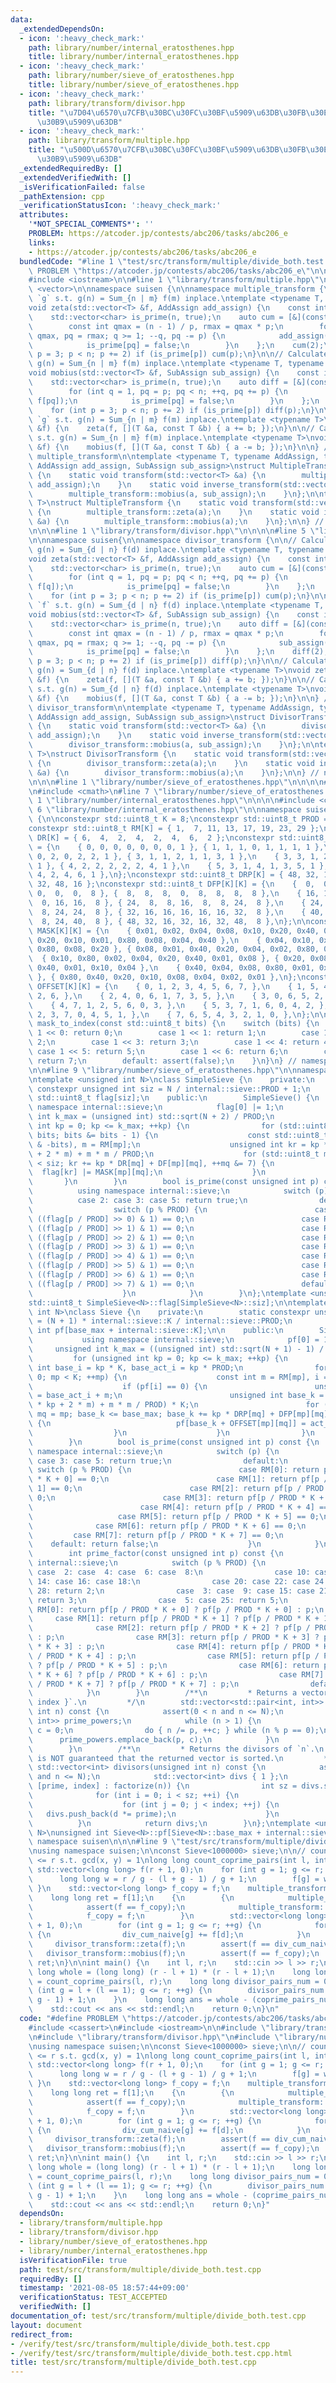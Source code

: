```yaml
---
data:
  _extendedDependsOn:
  - icon: ':heavy_check_mark:'
    path: library/number/internal_eratosthenes.hpp
    title: library/number/internal_eratosthenes.hpp
  - icon: ':heavy_check_mark:'
    path: library/number/sieve_of_eratosthenes.hpp
    title: library/number/sieve_of_eratosthenes.hpp
  - icon: ':heavy_check_mark:'
    path: library/transform/divisor.hpp
    title: "\u7D04\u6570\u7CFB\u30BC\u30FC\u30BF\u5909\u63DB\u30FB\u30E1\u30D3\u30A6\
      \u30B9\u5909\u63DB"
  - icon: ':heavy_check_mark:'
    path: library/transform/multiple.hpp
    title: "\u500D\u6570\u7CFB\u30BC\u30FC\u30BF\u5909\u63DB\u30FB\u30E1\u30D3\u30A6\
      \u30B9\u5909\u63DB"
  _extendedRequiredBy: []
  _extendedVerifiedWith: []
  _isVerificationFailed: false
  _pathExtension: cpp
  _verificationStatusIcon: ':heavy_check_mark:'
  attributes:
    '*NOT_SPECIAL_COMMENTS*': ''
    PROBLEM: https://atcoder.jp/contests/abc206/tasks/abc206_e
    links:
    - https://atcoder.jp/contests/abc206/tasks/abc206_e
  bundledCode: "#line 1 \"test/src/transform/multiple/divide_both.test.cpp\"\n#define\
    \ PROBLEM \"https://atcoder.jp/contests/abc206/tasks/abc206_e\"\n\n#include <cassert>\n\
    #include <iostream>\n\n#line 1 \"library/transform/multiple.hpp\"\n\n\n\n#include\
    \ <vector>\n\nnamespace suisen {\n\nnamespace multiple_transform {\n\n// Calculates\
    \ `g` s.t. g(n) = Sum_{n | m} f(m) inplace.\ntemplate <typename T, typename AddAssign>\n\
    void zeta(std::vector<T> &f, AddAssign add_assign) {\n    const int n = f.size();\n\
    \    std::vector<char> is_prime(n, true);\n    auto cum = [&](const int p) {\n\
    \        const int qmax = (n - 1) / p, rmax = qmax * p;\n        for (int q =\
    \ qmax, pq = rmax; q >= 1; --q, pq -= p) {\n            add_assign(f[q], f[pq]);\n\
    \            is_prime[pq] = false;\n        }\n    };\n    cum(2);\n    for (int\
    \ p = 3; p < n; p += 2) if (is_prime[p]) cum(p);\n}\n\n// Calculates `f` s.t.\
    \ g(n) = Sum_{n | m} f(m) inplace.\ntemplate <typename T, typename SubAssign>\n\
    void mobius(std::vector<T> &f, SubAssign sub_assign) {\n    const int n = f.size();\n\
    \    std::vector<char> is_prime(n, true);\n    auto diff = [&](const int p) {\n\
    \        for (int q = 1, pq = p; pq < n; ++q, pq += p) {\n            sub_assign(f[q],\
    \ f[pq]);\n            is_prime[pq] = false;\n        }\n    };\n    diff(2);\n\
    \    for (int p = 3; p < n; p += 2) if (is_prime[p]) diff(p);\n}\n\n// Calculates\
    \ `g` s.t. g(n) = Sum_{n | m} f(m) inplace.\ntemplate <typename T>\nvoid zeta(std::vector<T>\
    \ &f) {\n    zeta(f, [](T &a, const T &b) { a += b; });\n}\n\n// Calculates `f`\
    \ s.t. g(n) = Sum_{n | m} f(m) inplace.\ntemplate <typename T>\nvoid mobius(std::vector<T>\
    \ &f) {\n    mobius(f, [](T &a, const T &b) { a -= b; });\n}\n\n} // namespace\
    \ multiple_transform\n\ntemplate <typename T, typename AddAssign, typename SubAssign,\
    \ AddAssign add_assign, SubAssign sub_assign>\nstruct MultipleTransformGeneral\
    \ {\n    static void transform(std::vector<T> &a) {\n        multiple_transform::zeta(a,\
    \ add_assign);\n    }\n    static void inverse_transform(std::vector<T> &a) {\n\
    \        multiple_transform::mobius(a, sub_assign);\n    }\n};\n\ntemplate <typename\
    \ T>\nstruct MultipleTransform {\n    static void transform(std::vector<T> &a)\
    \ {\n        multiple_transform::zeta(a);\n    }\n    static void inverse_transform(std::vector<T>\
    \ &a) {\n        multiple_transform::mobius(a);\n    }\n};\n\n} // namespace suisen\n\
    \n\n\n#line 1 \"library/transform/divisor.hpp\"\n\n\n\n#line 5 \"library/transform/divisor.hpp\"\
    \n\nnamespace suisen{\n\nnamespace divisor_transform {\n\n// Calculates `g` s.t.\
    \ g(n) = Sum_{d | n} f(d) inplace.\ntemplate <typename T, typename AddAssign>\n\
    void zeta(std::vector<T> &f, AddAssign add_assign) {\n    const int n = f.size();\n\
    \    std::vector<char> is_prime(n, true);\n    auto cum = [&](const int p) {\n\
    \        for (int q = 1, pq = p; pq < n; ++q, pq += p) {\n            add_assign(f[pq],\
    \ f[q]);\n            is_prime[pq] = false;\n        }\n    };\n    cum(2);\n\
    \    for (int p = 3; p < n; p += 2) if (is_prime[p]) cum(p);\n}\n\n// Calculates\
    \ `f` s.t. g(n) = Sum_{d | n} f(d) inplace.\ntemplate <typename T, typename SubAssign>\n\
    void mobius(std::vector<T> &f, SubAssign sub_assign) {\n    const int n = f.size();\n\
    \    std::vector<char> is_prime(n, true);\n    auto diff = [&](const int p) {\n\
    \        const int qmax = (n - 1) / p, rmax = qmax * p;\n        for (int q =\
    \ qmax, pq = rmax; q >= 1; --q, pq -= p) {\n            sub_assign(f[pq], f[q]);\n\
    \            is_prime[pq] = false;\n        }\n    };\n    diff(2);\n    for (int\
    \ p = 3; p < n; p += 2) if (is_prime[p]) diff(p);\n}\n\n// Calculates `g` s.t.\
    \ g(n) = Sum_{d | n} f(d) inplace.\ntemplate <typename T>\nvoid zeta(std::vector<T>\
    \ &f) {\n    zeta(f, [](T &a, const T &b) { a += b; });\n}\n\n// Calculates `f`\
    \ s.t. g(n) = Sum_{d | n} f(d) inplace.\ntemplate <typename T>\nvoid mobius(std::vector<T>\
    \ &f) {\n    mobius(f, [](T &a, const T &b) { a -= b; });\n}\n\n} // namespace\
    \ divisor_transform\n\ntemplate <typename T, typename AddAssign, typename SubAssign,\
    \ AddAssign add_assign, SubAssign sub_assign>\nstruct DivisorTransformGeneral\
    \ {\n    static void transform(std::vector<T> &a) {\n        divisor_transform::zeta(a,\
    \ add_assign);\n    }\n    static void inverse_transform(std::vector<T> &a) {\n\
    \        divisor_transform::mobius(a, sub_assign);\n    }\n};\n\ntemplate <typename\
    \ T>\nstruct DivisorTransform {\n    static void transform(std::vector<T> &a)\
    \ {\n        divisor_transform::zeta(a);\n    }\n    static void inverse_transform(std::vector<T>\
    \ &a) {\n        divisor_transform::mobius(a);\n    }\n};\n\n} // namespace suisen\n\
    \n\n\n#line 1 \"library/number/sieve_of_eratosthenes.hpp\"\n\n\n\n#line 5 \"library/number/sieve_of_eratosthenes.hpp\"\
    \n#include <cmath>\n#line 7 \"library/number/sieve_of_eratosthenes.hpp\"\n\n#line\
    \ 1 \"library/number/internal_eratosthenes.hpp\"\n\n\n\n#include <cstdint>\n#line\
    \ 6 \"library/number/internal_eratosthenes.hpp\"\n\nnamespace suisen::internal::sieve\
    \ {\n\nconstexpr std::uint8_t K = 8;\nconstexpr std::uint8_t PROD = 2 * 3 * 5;\n\
    constexpr std::uint8_t RM[K] = { 1,  7, 11, 13, 17, 19, 23, 29 };\nconstexpr std::uint8_t\
    \ DR[K] = { 6,  4,  2,  4,  2,  4,  6,  2 };\nconstexpr std::uint8_t DF[K][K]\
    \ = {\n    { 0, 0, 0, 0, 0, 0, 0, 1 }, { 1, 1, 1, 0, 1, 1, 1, 1 },\n    { 2, 2,\
    \ 0, 2, 0, 2, 2, 1 }, { 3, 1, 1, 2, 1, 1, 3, 1 },\n    { 3, 3, 1, 2, 1, 3, 3,\
    \ 1 }, { 4, 2, 2, 2, 2, 2, 4, 1 },\n    { 5, 3, 1, 4, 1, 3, 5, 1 }, { 6, 4, 2,\
    \ 4, 2, 4, 6, 1 },\n};\nconstexpr std::uint8_t DRP[K] = { 48, 32, 16, 32, 16,\
    \ 32, 48, 16 };\nconstexpr std::uint8_t DFP[K][K] = {\n    {  0,  0,  0,  0, \
    \ 0,  0,  0,  8 }, {  8,  8,  8,  0,  8,  8,  8,  8 },\n    { 16, 16,  0, 16,\
    \  0, 16, 16,  8 }, { 24,  8,  8, 16,  8,  8, 24,  8 },\n    { 24, 24,  8, 16,\
    \  8, 24, 24,  8 }, { 32, 16, 16, 16, 16, 16, 32,  8 },\n    { 40, 24,  8, 32,\
    \  8, 24, 40,  8 }, { 48, 32, 16, 32, 16, 32, 48,  8 },\n};\n\nconstexpr std::uint8_t\
    \ MASK[K][K] = {\n    { 0x01, 0x02, 0x04, 0x08, 0x10, 0x20, 0x40, 0x80 }, { 0x02,\
    \ 0x20, 0x10, 0x01, 0x80, 0x08, 0x04, 0x40 },\n    { 0x04, 0x10, 0x01, 0x40, 0x02,\
    \ 0x80, 0x08, 0x20 }, { 0x08, 0x01, 0x40, 0x20, 0x04, 0x02, 0x80, 0x10 },\n  \
    \  { 0x10, 0x80, 0x02, 0x04, 0x20, 0x40, 0x01, 0x08 }, { 0x20, 0x08, 0x80, 0x02,\
    \ 0x40, 0x01, 0x10, 0x04 },\n    { 0x40, 0x04, 0x08, 0x80, 0x01, 0x10, 0x20, 0x02\
    \ }, { 0x80, 0x40, 0x20, 0x10, 0x08, 0x04, 0x02, 0x01 },\n};\nconstexpr std::uint8_t\
    \ OFFSET[K][K] = {\n    { 0, 1, 2, 3, 4, 5, 6, 7, },\n    { 1, 5, 4, 0, 7, 3,\
    \ 2, 6, },\n    { 2, 4, 0, 6, 1, 7, 3, 5, },\n    { 3, 0, 6, 5, 2, 1, 7, 4, },\n\
    \    { 4, 7, 1, 2, 5, 6, 0, 3, },\n    { 5, 3, 7, 1, 6, 0, 4, 2, },\n    { 6,\
    \ 2, 3, 7, 0, 4, 5, 1, },\n    { 7, 6, 5, 4, 3, 2, 1, 0, },\n};\n\nconstexpr std::uint8_t\
    \ mask_to_index(const std::uint8_t bits) {\n    switch (bits) {\n        case\
    \ 1 << 0: return 0;\n        case 1 << 1: return 1;\n        case 1 << 2: return\
    \ 2;\n        case 1 << 3: return 3;\n        case 1 << 4: return 4;\n       \
    \ case 1 << 5: return 5;\n        case 1 << 6: return 6;\n        case 1 << 7:\
    \ return 7;\n        default: assert(false);\n    }\n}\n} // namespace suisen::internal::sieve\n\
    \n\n#line 9 \"library/number/sieve_of_eratosthenes.hpp\"\n\nnamespace suisen {\n\
    \ntemplate <unsigned int N>\nclass SimpleSieve {\n    private:\n        static\
    \ constexpr unsigned int siz = N / internal::sieve::PROD + 1;\n        static\
    \ std::uint8_t flag[siz];\n    public:\n        SimpleSieve() {\n            using\
    \ namespace internal::sieve;\n            flag[0] |= 1;\n            unsigned\
    \ int k_max = (unsigned int) std::sqrt(N + 2) / PROD;\n            for (unsigned\
    \ int kp = 0; kp <= k_max; ++kp) {\n                for (std::uint8_t bits = ~flag[kp];\
    \ bits; bits &= bits - 1) {\n                    const std::uint8_t mp = mask_to_index(bits\
    \ & -bits), m = RM[mp];\n                    unsigned int kr = kp * (PROD * kp\
    \ + 2 * m) + m * m / PROD;\n                    for (std::uint8_t mq = mp; kr\
    \ < siz; kr += kp * DR[mq] + DF[mp][mq], ++mq &= 7) {\n                      \
    \  flag[kr] |= MASK[mp][mq];\n                    }\n                }\n     \
    \       }\n        }\n        bool is_prime(const unsigned int p) const {\n  \
    \          using namespace internal::sieve;\n            switch (p) {\n      \
    \          case 2: case 3: case 5: return true;\n                default:\n  \
    \                  switch (p % PROD) {\n                        case RM[0]: return\
    \ ((flag[p / PROD] >> 0) & 1) == 0;\n                        case RM[1]: return\
    \ ((flag[p / PROD] >> 1) & 1) == 0;\n                        case RM[2]: return\
    \ ((flag[p / PROD] >> 2) & 1) == 0;\n                        case RM[3]: return\
    \ ((flag[p / PROD] >> 3) & 1) == 0;\n                        case RM[4]: return\
    \ ((flag[p / PROD] >> 4) & 1) == 0;\n                        case RM[5]: return\
    \ ((flag[p / PROD] >> 5) & 1) == 0;\n                        case RM[6]: return\
    \ ((flag[p / PROD] >> 6) & 1) == 0;\n                        case RM[7]: return\
    \ ((flag[p / PROD] >> 7) & 1) == 0;\n                        default: return false;\n\
    \                    }\n            }\n        }\n};\ntemplate <unsigned int N>\n\
    std::uint8_t SimpleSieve<N>::flag[SimpleSieve<N>::siz];\n\ntemplate <unsigned\
    \ int N>\nclass Sieve {\n    private:\n        static constexpr unsigned int base_max\
    \ = (N + 1) * internal::sieve::K / internal::sieve::PROD;\n        static unsigned\
    \ int pf[base_max + internal::sieve::K];\n\n    public:\n        Sieve() {\n \
    \           using namespace internal::sieve;\n            pf[0] = 1;\n       \
    \     unsigned int k_max = ((unsigned int) std::sqrt(N + 1) - 1) / PROD;\n   \
    \         for (unsigned int kp = 0; kp <= k_max; ++kp) {\n                const\
    \ int base_i = kp * K, base_act_i = kp * PROD;\n                for (int mp =\
    \ 0; mp < K; ++mp) {\n                    const int m = RM[mp], i = base_i + mp;\n\
    \                    if (pf[i] == 0) {\n                        unsigned int act_i\
    \ = base_act_i + m;\n                        unsigned int base_k = (kp * (PROD\
    \ * kp + 2 * m) + m * m / PROD) * K;\n                        for (std::uint8_t\
    \ mq = mp; base_k <= base_max; base_k += kp * DRP[mq] + DFP[mp][mq], ++mq &= 7)\
    \ {\n                            pf[base_k + OFFSET[mp][mq]] = act_i;\n      \
    \                  }\n                    }\n                }\n            }\n\
    \        }\n        bool is_prime(const unsigned int p) const {\n            using\
    \ namespace internal::sieve;\n            switch (p) {\n                case 2:\
    \ case 3: case 5: return true;\n                default:\n                   \
    \ switch (p % PROD) {\n                        case RM[0]: return pf[p / PROD\
    \ * K + 0] == 0;\n                        case RM[1]: return pf[p / PROD * K +\
    \ 1] == 0;\n                        case RM[2]: return pf[p / PROD * K + 2] ==\
    \ 0;\n                        case RM[3]: return pf[p / PROD * K + 3] == 0;\n\
    \                        case RM[4]: return pf[p / PROD * K + 4] == 0;\n     \
    \                   case RM[5]: return pf[p / PROD * K + 5] == 0;\n          \
    \              case RM[6]: return pf[p / PROD * K + 6] == 0;\n               \
    \         case RM[7]: return pf[p / PROD * K + 7] == 0;\n                    \
    \    default: return false;\n                    }\n            }\n        }\n\
    \        int prime_factor(const unsigned int p) const {\n            using namespace\
    \ internal::sieve;\n            switch (p % PROD) {\n                case  0:\
    \ case  2: case  4: case  6: case  8:\n                case 10: case 12: case\
    \ 14: case 16: case 18:\n                case 20: case 22: case 24: case 26: case\
    \ 28: return 2;\n                case  3: case  9: case 15: case 21: case 27:\
    \ return 3;\n                case  5: case 25: return 5;\n                case\
    \ RM[0]: return pf[p / PROD * K + 0] ? pf[p / PROD * K + 0] : p;\n           \
    \     case RM[1]: return pf[p / PROD * K + 1] ? pf[p / PROD * K + 1] : p;\n  \
    \              case RM[2]: return pf[p / PROD * K + 2] ? pf[p / PROD * K + 2]\
    \ : p;\n                case RM[3]: return pf[p / PROD * K + 3] ? pf[p / PROD\
    \ * K + 3] : p;\n                case RM[4]: return pf[p / PROD * K + 4] ? pf[p\
    \ / PROD * K + 4] : p;\n                case RM[5]: return pf[p / PROD * K + 5]\
    \ ? pf[p / PROD * K + 5] : p;\n                case RM[6]: return pf[p / PROD\
    \ * K + 6] ? pf[p / PROD * K + 6] : p;\n                case RM[7]: return pf[p\
    \ / PROD * K + 7] ? pf[p / PROD * K + 7] : p;\n                default: assert(false);\n\
    \            }\n        }\n        /**\n         * Returns a vector of `{ prime,\
    \ index }`.\n         */\n        std::vector<std::pair<int, int>> factorize(unsigned\
    \ int n) const {\n            assert(0 < n and n <= N);\n            std::vector<std::pair<int,\
    \ int>> prime_powers;\n            while (n > 1) {\n                int p = prime_factor(n),\
    \ c = 0;\n                do { n /= p, ++c; } while (n % p == 0);\n          \
    \      prime_powers.emplace_back(p, c);\n            }\n            return prime_powers;\n\
    \        }\n        /**\n         * Returns the divisors of `n`.\n         * It\
    \ is NOT guaranteed that the returned vector is sorted.\n         */\n       \
    \ std::vector<int> divisors(unsigned int n) const {\n            assert(0 < n\
    \ and n <= N);\n            std::vector<int> divs { 1 };\n            for (auto\
    \ [prime, index] : factorize(n)) {\n                int sz = divs.size();\n  \
    \              for (int i = 0; i < sz; ++i) {\n                    int d = divs[i];\n\
    \                    for (int j = 0; j < index; ++j) {\n                     \
    \   divs.push_back(d *= prime);\n                    }\n                }\n  \
    \          }\n            return divs;\n        }\n};\ntemplate <unsigned int\
    \ N>\nunsigned int Sieve<N>::pf[Sieve<N>::base_max + internal::sieve::K];\n} //\
    \ namespace suisen\n\n\n#line 9 \"test/src/transform/multiple/divide_both.test.cpp\"\
    \nusing namespace suisen;\n\nconst Sieve<1000000> sieve;\n\n// count l <= x, y\
    \ <= r s.t. gcd(x, y) = 1\nlong long count_coprime_pairs(int l, int r) {\n   \
    \ std::vector<long long> f(r + 1, 0);\n    for (int g = 1; g <= r; ++g) {\n  \
    \      long long w = r / g - (l + g - 1) / g + 1;\n        f[g] = w * w;\n   \
    \ }\n    std::vector<long long> f_copy = f;\n    multiple_transform::mobius(f);\n\
    \    long long ret = f[1];\n    {\n        {\n            multiple_transform::zeta(f);\n\
    \            assert(f == f_copy);\n            multiple_transform::mobius(f);\n\
    \            f_copy = f;\n        }\n        std::vector<long long> div_cum_naive(r\
    \ + 1, 0);\n        for (int g = 1; g <= r; ++g) {\n            for (int d : sieve.divisors(g))\
    \ {\n                div_cum_naive[g] += f[d];\n            }\n        }\n   \
    \     divisor_transform::zeta(f);\n        assert(f == div_cum_naive);\n     \
    \   divisor_transform::mobius(f);\n        assert(f == f_copy);\n    }\n    return\
    \ ret;\n}\n\nint main() {\n    int l, r;\n    std::cin >> l >> r;\n\n    long\
    \ long whole = (long long) (r - l + 1) * (r - l + 1);\n    long long coprime_pairs_num\
    \ = count_coprime_pairs(l, r);\n    long long divisor_pairs_num = 0;\n    for\
    \ (int g = l + (l == 1); g <= r; ++g) {\n        divisor_pairs_num += 2 * (r /\
    \ g - 1) + 1;\n    }\n    long long ans = whole - (coprime_pairs_num + divisor_pairs_num);\n\
    \    std::cout << ans << std::endl;\n    return 0;\n}\n"
  code: "#define PROBLEM \"https://atcoder.jp/contests/abc206/tasks/abc206_e\"\n\n\
    #include <cassert>\n#include <iostream>\n\n#include \"library/transform/multiple.hpp\"\
    \n#include \"library/transform/divisor.hpp\"\n#include \"library/number/sieve_of_eratosthenes.hpp\"\
    \nusing namespace suisen;\n\nconst Sieve<1000000> sieve;\n\n// count l <= x, y\
    \ <= r s.t. gcd(x, y) = 1\nlong long count_coprime_pairs(int l, int r) {\n   \
    \ std::vector<long long> f(r + 1, 0);\n    for (int g = 1; g <= r; ++g) {\n  \
    \      long long w = r / g - (l + g - 1) / g + 1;\n        f[g] = w * w;\n   \
    \ }\n    std::vector<long long> f_copy = f;\n    multiple_transform::mobius(f);\n\
    \    long long ret = f[1];\n    {\n        {\n            multiple_transform::zeta(f);\n\
    \            assert(f == f_copy);\n            multiple_transform::mobius(f);\n\
    \            f_copy = f;\n        }\n        std::vector<long long> div_cum_naive(r\
    \ + 1, 0);\n        for (int g = 1; g <= r; ++g) {\n            for (int d : sieve.divisors(g))\
    \ {\n                div_cum_naive[g] += f[d];\n            }\n        }\n   \
    \     divisor_transform::zeta(f);\n        assert(f == div_cum_naive);\n     \
    \   divisor_transform::mobius(f);\n        assert(f == f_copy);\n    }\n    return\
    \ ret;\n}\n\nint main() {\n    int l, r;\n    std::cin >> l >> r;\n\n    long\
    \ long whole = (long long) (r - l + 1) * (r - l + 1);\n    long long coprime_pairs_num\
    \ = count_coprime_pairs(l, r);\n    long long divisor_pairs_num = 0;\n    for\
    \ (int g = l + (l == 1); g <= r; ++g) {\n        divisor_pairs_num += 2 * (r /\
    \ g - 1) + 1;\n    }\n    long long ans = whole - (coprime_pairs_num + divisor_pairs_num);\n\
    \    std::cout << ans << std::endl;\n    return 0;\n}"
  dependsOn:
  - library/transform/multiple.hpp
  - library/transform/divisor.hpp
  - library/number/sieve_of_eratosthenes.hpp
  - library/number/internal_eratosthenes.hpp
  isVerificationFile: true
  path: test/src/transform/multiple/divide_both.test.cpp
  requiredBy: []
  timestamp: '2021-08-05 18:57:44+09:00'
  verificationStatus: TEST_ACCEPTED
  verifiedWith: []
documentation_of: test/src/transform/multiple/divide_both.test.cpp
layout: document
redirect_from:
- /verify/test/src/transform/multiple/divide_both.test.cpp
- /verify/test/src/transform/multiple/divide_both.test.cpp.html
title: test/src/transform/multiple/divide_both.test.cpp
---
```

